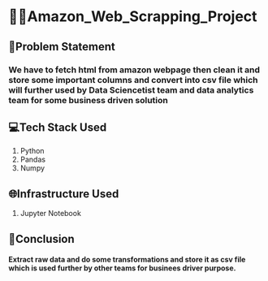 # 👨‍💻Amazon_Web_Scrapping_Project

## 🤔Problem Statement
### We have to fetch html from amazon webpage  then clean it and store some important columns and convert into csv file which will further used by Data Sciencetist  team and data analytics team for some business driven solution

## 💻Tech Stack Used
1. Python
2. Pandas
3. Numpy

## 🌐Infrastructure Used
1. Jupyter Notebook

## 🔑Conclusion
#### Extract raw data and do some transformations and store it as csv file which is used further by other teams for businees driver purpose.
